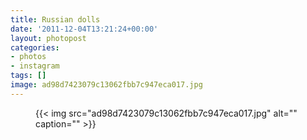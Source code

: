 ```yaml
---
title: Russian dolls
date: '2011-12-04T13:21:24+00:00'
layout: photopost
categories:
- photos
- instagram
tags: []
image: ad98d7423079c13062fbb7c947eca017.jpg
---
```


<figure class="photo photo--square">
  {{< img src="ad98d7423079c13062fbb7c947eca017.jpg" alt="" caption="" >}}

</figure>




